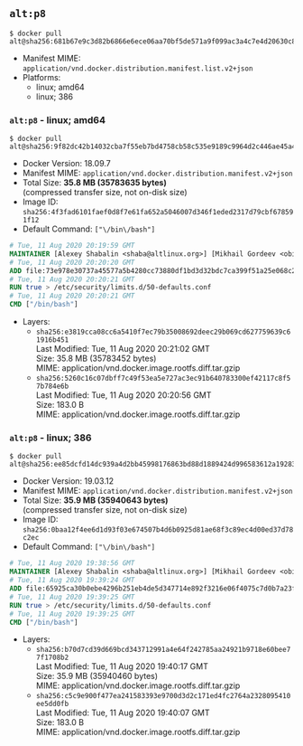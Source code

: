 ## `alt:p8`

```console
$ docker pull alt@sha256:681b67e9c3d82b6866e6ece06aa70bf5de571a9f099ac3a4c7e4d20630c816ff
```

-	Manifest MIME: `application/vnd.docker.distribution.manifest.list.v2+json`
-	Platforms:
	-	linux; amd64
	-	linux; 386

### `alt:p8` - linux; amd64

```console
$ docker pull alt@sha256:9f82dc42b14032cba7f55eb7bd4758cb58c535e9189c9964d2c446ae45a464a6
```

-	Docker Version: 18.09.7
-	Manifest MIME: `application/vnd.docker.distribution.manifest.v2+json`
-	Total Size: **35.8 MB (35783635 bytes)**  
	(compressed transfer size, not on-disk size)
-	Image ID: `sha256:4f3fad6101faef0d8f7e61fa652a5046007d346f1eded2317d79cbf678591f12`
-	Default Command: `["\/bin\/bash"]`

```dockerfile
# Tue, 11 Aug 2020 20:19:59 GMT
MAINTAINER [Alexey Shabalin <shaba@altlinux.org>] [Mikhail Gordeev <obirvalger@altlinux.org]
# Tue, 11 Aug 2020 20:20:20 GMT
ADD file:73e978e30737a45577a5b4280cc73880df1bd3d32bdc7ca399f51a25e068c2f5 in / 
# Tue, 11 Aug 2020 20:20:21 GMT
RUN true > /etc/security/limits.d/50-defaults.conf
# Tue, 11 Aug 2020 20:20:21 GMT
CMD ["/bin/bash"]
```

-	Layers:
	-	`sha256:e3819cca08cc6a5410f7ec79b35008692deec29b069cd627759639c61916b451`  
		Last Modified: Tue, 11 Aug 2020 20:21:02 GMT  
		Size: 35.8 MB (35783452 bytes)  
		MIME: application/vnd.docker.image.rootfs.diff.tar.gzip
	-	`sha256:5260c16c07dbff7c49f53ea5e727ac3ec91b640783300ef42117c8f57b784e6b`  
		Last Modified: Tue, 11 Aug 2020 20:20:56 GMT  
		Size: 183.0 B  
		MIME: application/vnd.docker.image.rootfs.diff.tar.gzip

### `alt:p8` - linux; 386

```console
$ docker pull alt@sha256:ee85dcfd14dc939a4d2bb45998176863bd88d1889424d996583612a19283e6c2
```

-	Docker Version: 19.03.12
-	Manifest MIME: `application/vnd.docker.distribution.manifest.v2+json`
-	Total Size: **35.9 MB (35940643 bytes)**  
	(compressed transfer size, not on-disk size)
-	Image ID: `sha256:0baa12f4ee6d1d93f03e674507b4d6b0925d81ae68f3c89ec4d00ed37d78c2ec`
-	Default Command: `["\/bin\/bash"]`

```dockerfile
# Tue, 11 Aug 2020 19:38:56 GMT
MAINTAINER [Alexey Shabalin <shaba@altlinux.org>] [Mikhail Gordeev <obirvalger@altlinux.org]
# Tue, 11 Aug 2020 19:39:24 GMT
ADD file:65925ca30b0ebe4296b251eb4de5d347714e892f3216e06f4075c7d0b7a23f83 in / 
# Tue, 11 Aug 2020 19:39:25 GMT
RUN true > /etc/security/limits.d/50-defaults.conf
# Tue, 11 Aug 2020 19:39:25 GMT
CMD ["/bin/bash"]
```

-	Layers:
	-	`sha256:b70d7cd39d669bcd343712991a4e64f242785aa24921b9718e60bee77f1708b2`  
		Last Modified: Tue, 11 Aug 2020 19:40:17 GMT  
		Size: 35.9 MB (35940460 bytes)  
		MIME: application/vnd.docker.image.rootfs.diff.tar.gzip
	-	`sha256:c5c9e900f477ea241583393e9700d3d2c171ed4fc2764a2328095410ee5dd0fb`  
		Last Modified: Tue, 11 Aug 2020 19:40:07 GMT  
		Size: 183.0 B  
		MIME: application/vnd.docker.image.rootfs.diff.tar.gzip

